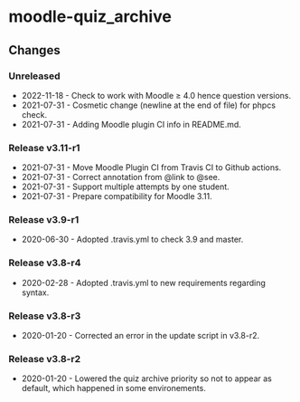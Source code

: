 moodle-quiz_archive
=========================

Changes
-------


### Unreleased

* 2022-11-18 - Check to work with Moodle ≥ 4.0 hence question versions.
* 2021-07-31 - Cosmetic change (newline at the end of file) for phpcs check.
* 2021-07-31 - Adding Moodle plugin CI info in README.md.

### Release v3.11-r1

* 2021-07-31 - Move Moodle Plugin CI from Travis CI to Github actions.
* 2021-07-31 - Correct annotation from @link to @see.
* 2021-07-31 - Support multiple attempts by one student.
* 2021-07-31 - Prepare compatibility for Moodle 3.11.

### Release v3.9-r1

* 2020-06-30 - Adopted .travis.yml to check 3.9 and master.

### Release v3.8-r4

* 2020-02-28 - Adopted .travis.yml to new requirements regarding syntax.

### Release v3.8-r3

* 2020-01-20 - Corrected an error in the update script in v3.8-r2.

### Release v3.8-r2

* 2020-01-20 - Lowered the quiz archive priority so not to appear as default, which happened in some environements.
